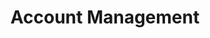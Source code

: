 ---
title: Account Management 
kind: documentation
autotocdepth: 2
customnav: accountmanagementnav
---